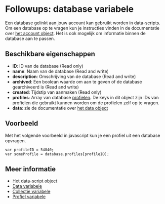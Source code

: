# Followups: database variabele

Een database gelinkt aan jouw account kan gebruikt worden in data-scripts.
Om een database op te vragen kun je instructies vinden in de documentatie 
over [het account object](./followups-scripting-copernica).
Het is ook mogelijk om informatie binnen de database aan te passen.

## Beschikbare eigenschappen

* **ID**: ID van de database (Read only)
* **name**: Naam van de database (Read and write)
* **description**: Omschrijving van de database (Read and write)
* **archived**: Een boolean waarde om aan te geven of de database gearchiveerd is (Read and write)
* **created**: Tijdstip van aanmaken (Read only)
* **profiles**: Array van database [profielen](./followups-scripting-profile). De keys in dit object zijn IDs van profielen 
die gebruikt kunnen worden om de profielen zelf op te vragen.
* **data**: zie de documentatie over [het data object](./followups-scripting-data)

## Voorbeeld

Met het volgende voorbeeld in javascript kun je een profiel uit een database 
opvragen.

    var profileID = 54840;
    var someProfile = database.profiles[profileID];

## Meer informatie
* [Het data-script object](./followups-scripting)
* [Data variabele](./followups-scripting-data)
* [Collectie variabele](./followups-scripting-collection)
* [Profiel variabele](./followups-scripting-data)
